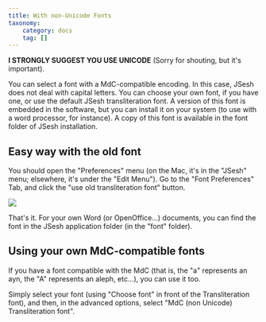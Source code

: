```yaml
---
title: With non-Unicode Fonts
taxonomy:
    category: docs
    tag: []
---
```



**I STRONGLY SUGGEST YOU USE UNICODE** (Sorry for shouting, but it's important).

You can select a font with a MdC-compatible encoding. In this case, JSesh does not deal with capital letters. You can choose your own font, if you have one, or use the default JSesh transliteration font. A version of this font is embedded in the software, but you can install it on your system (to use with a word processor, for instance). A copy of this font is available in the font folder of JSesh installation.

## Easy way with the old font

You should open the "Preferences" menu (on the Mac, it's in the "JSesh" menu; elsewhere, it's under the "Edit Menu"). Go to the "Font Preferences" Tab, and click the "use old transliteration font" button.

![](./fontprefsmdctranslit.png)

That's it. For your own Word (or OpenOffice...) documents, you can find the font in the JSesh application folder (in the "font" folder).

## Using your own MdC-compatible fonts

If you have a font compatible with the MdC (that is, the "a" represents an ayn, the "A" represents an aleph, etc...), you can use it too.

Simply select your font (using "Choose font" in front of the Transliteration font), and then, in the advanced options, select "MdC (non Unicode) Transliteration font".

